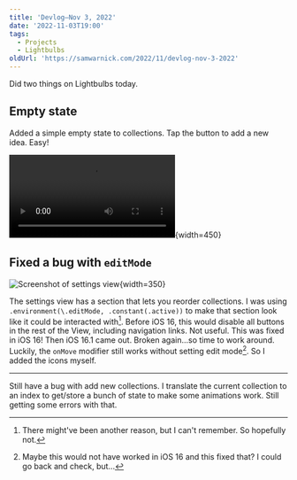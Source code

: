 ```yaml
---
title: 'Devlog—Nov 3, 2022'
date: '2022-11-03T19:00'
tags:
  - Projects
  - Lightbulbs
oldUrl: 'https://samwarnick.com/2022/11/devlog-nov-3-2022'
---
```


Did two things on Lightbulbs today.

## Empty state

Added a simple empty state to collections. Tap the button to add a new idea. Easy!

![Recording of empty state](/media/2022-11-03-empty-state.mp4 "Empty state demo"){width=450}

## Fixed a bug with `editMode`

![Screenshot of settings view](/media/2022-11-03-settings-view.png "Settings view"){width=350}

The settings view has a section that lets you reorder collections. I was using `.environment(\.editMode, .constant(.active))` to make that section look like it could be interacted with[^1]. Before iOS 16, this would disable all buttons in the rest of the View, including navigation links. Not useful. This was fixed in iOS 16! Then iOS 16.1 came out. Broken again...so time to work around. Luckily, the `onMove` modifier still works without setting edit mode[^2]. So I added the icons myself.

---

Still have a bug with add new collections. I translate the current collection to an index to get/store a bunch of state to make some animations work. Still getting some errors with that.

[^1]: There might've been another reason, but I can't remember. So hopefully not.
[^2]: Maybe this would not have worked in iOS 16 and this fixed that? I could go back and check, but...
